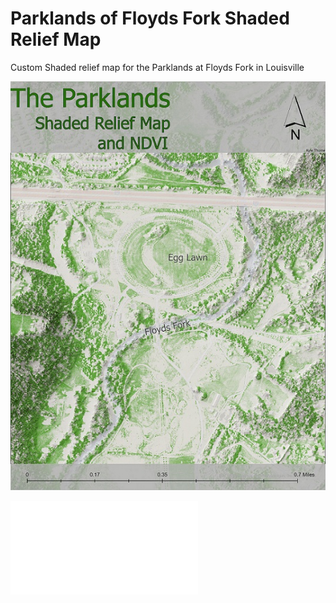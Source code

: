 
# Parklands of Floyds Fork Shaded Relief Map
Custom Shaded relief map for the Parklands at Floyds Fork in Louisville


![relief map](reliefLayoutsize.jpg)

![link to geospatial PDF](reliefLayout.pdf)